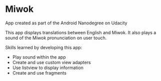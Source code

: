 # Miwok
App created as part of the Android Nanodegree on Udacity

This app displays translations between English and Miwok.  It also plays a sound of the Miwok pronunciation on user touch.

Skills learned by developing this app:
  - Play sound within the app
  - Create and use custom view adapters
  - Use listview to display information
  - Create and use fragments
